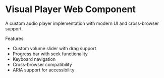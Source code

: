 # Visual Player Web Component

 A custom audio player implementation with modern UI and cross-browser support.

 Features:

 - Custom volume slider with drag support
 - Progress bar with seek functionality
 - Keyboard navigation
 - Cross-browser compatibility
 - ARIA support for accessibility
